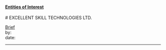 #### [Entities of Interest](/list.html)
<link rel="stylesheet" type="text/css" href="../../assets/style.css">
# EXCELLENT SKILL TECHNOLOGIES LTD.

[comment]: <> (Add/Remove information below as you want)
[comment]: <> (Markdown cheatsheet: https://github.com/adam-p/markdown-here/wiki/Markdown-Cheatsheet)
[Brief](Brief.md)  
by:  
date:  

---
[comment]: <> (Add your content here)